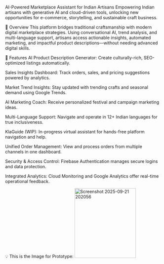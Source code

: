 AI-Powered Marketplace Assistant for Indian Artisans
Empowering Indian artisans with generative AI and cloud-driven tools, unlocking new opportunities for e-commerce, storytelling, and sustainable craft business.

🚀 Overview
This platform bridges traditional craftsmanship with modern digital marketplace strategies. Using conversational AI, trend analysis, and multi-language support, artisans access actionable insights, automated marketing, and impactful product descriptions—without needing advanced digital skills.

🔑 Features
AI Product Description Generator: Create culturally-rich, SEO-optimized listings automatically.

Sales Insights Dashboard: Track orders, sales, and pricing suggestions powered by analytics.

Market Trend Insights: Stay updated with trending crafts and seasonal demand using Google Trends.

AI Marketing Coach: Receive personalized festival and campaign marketing ideas.

Multi-Language Support: Navigate and operate in 12+ Indian languages for true inclusiveness.

KlaGuide (WIP): In-progress virtual assistant for hands-free platform navigation and help.

Unified Order Management: View and process orders from multiple channels in one dashboard.

Security & Access Control: Firebase Authentication manages secure logins and data protection.

Integrated Analytics: Cloud Monitoring and Google Analytics offer real-time operational feedback.

💡 This is the Image for Prototype:
<img width="198" height="226" alt="Screenshot 2025-09-21 202056" src="https://github.com/user-attachments/assets/a47dff35-706b-4574-b518-d2b00fd16f88" />

